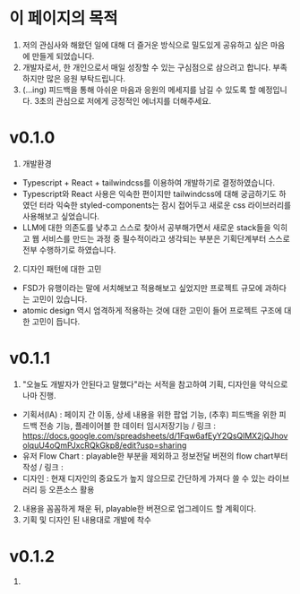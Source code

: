 # 이 페이지의 목적
  1. 저의 관심사와 해왔던 일에 대해 더 즐거운 방식으로 밀도있게 공유하고 싶은 마음에 만들게 되었습니다.
  2. 개발자로서, 한 개인으로서 매일 성장할 수 있는 구심점으로 삼으려고 합니다. 부족하지만 많은 응원 부탁드립니다.
  3. (...ing) 피드백을 통해 아쉬운 마음과 응원의 메세지를 남길 수 있도록 할 예정입니다. 3초의 관심으로 저에게 긍정적인 에너지를 더해주세요.

# v0.1.0
  1. 개발환경
  - Typescript + React + tailwindcss를 이용하여 개발하기로 결정하였습니다.
  - Typescript와 React 사용은 익숙한 편이지만 tailwindcss에 대해 궁금하기도 하였던 터라 익숙한 styled-components는 잠시 접어두고 새로운 css 라이브러리를 사용해보고 싶었습니다.
  - LLM에 대한 의존도를 낮추고 스스로 찾아서 공부해가면서 새로운 stack들을 익히고 웹 서비스를 만드는 과정 중 필수적이라고 생각되는 부분은 기획단계부터 스스로 전부 수행하기로 하였습니다.

  2. 디자인 패턴에 대한 고민
  - FSD가 유행이라는 말에 서치해보고 적용해보고 싶었지만 프로젝트 규모에 과하다는 고민이 있습니다.
  - atomic design 역시 엄격하게 적용하는 것에 대한 고민이 들어 프로젝트 구조에 대한 고민이 듭니다.

# v0.1.1
  1. "오늘도 개발자가 안된다고 말했다"라는 서적을 참고하여 기획, 디자인을 약식으로나마 진행.
  - 기획서(IA) : 페이지 간 이동, 상세 내용을 위한 팝업 기능, (추후) 피드백을 위한 피드백 전송 기능, 플레이어블 한 데이터 임시저장기능 / 링크 : https://docs.google.com/spreadsheets/d/1Fqw6afEyY2QsQlMX2jQJhovolquU4oQmPJxcRQkGkp8/edit?usp=sharing  
  - 유저 Flow Chart : playable한 부분을 제외하고 정보전달 버젼의 flow chart부터 작성 / 링크 : 
  - 디자인 : 현재 디자인의 중요도가 높지 않으므로 간단하게 가져다 쓸 수 있는 라이브러리 등 오픈소스 활용  
  2. 내용을 꼼꼼하게 채운 뒤, playable한 버젼으로 업그레이드 할 계획이다.
  3. 기획 및 디자인 된 내용대로 개발에 착수

# v0.1.2
  1. 
